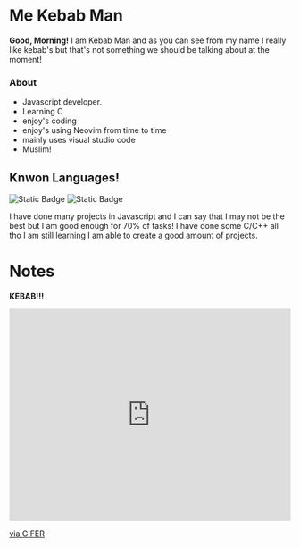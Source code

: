 # Me Kebab Man

**Good, Morning!** I am Kebab Man and as you can see from my name I really like kebab's but that's not something we should be talking about at the moment!

### About
- Javascript developer. 
- Learning C
- enjoy's coding
- enjoy's using Neovim from time to time
- mainly uses visual studio code
- Muslim!

## Knwon Languages!
![Static Badge](https://img.shields.io/badge/C%2FC%2B%2B-44%25-brightgreen)
![Static Badge](https://img.shields.io/badge/Javascript-70%25-brightgreen)

I have done many projects in Javascript and I can say that I may not be the best but I am good enough for 70% of tasks!
I have done some C/C++ all tho I am still learning I am able to create a good amount of projects.

# Notes

**KEBAB!!!**

<div style="padding-top:75.314%;position:relative;"><iframe src="https://gifer.com/embed/7341" width="100%" height="100%" style='position:absolute;top:0;left:0;' frameBorder="0" allowFullScreen></iframe></div><p><a href="https://gifer.com">via GIFER</a></p>
